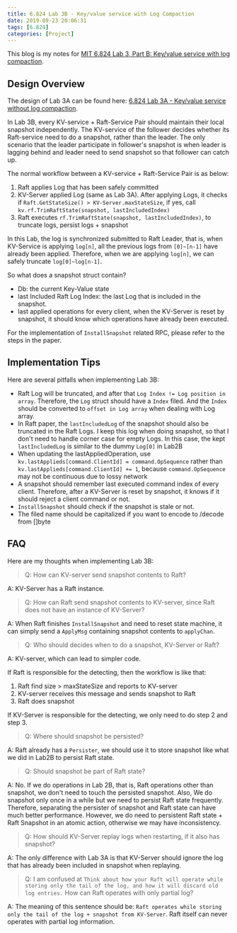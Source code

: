 ```yaml
---
title: 6.824 Lab 3B - Key/value service with Log Compaction
date: 2019-09-23 20:06:31
tags: [6.824]
categories: [Project]
---
```

This blog is my notes for [MIT 6.824 Lab 3, Part B: Key/value service with log compaction](https://pdos.csail.mit.edu/6.824/labs/lab-kvraft.html).

<!-- more -->

## Design Overview

The design of Lab 3A can be found here: [6.824 Lab 3A - Key/value service without log compaction](https://blog-pika.github.io/2019/09/05/CourseProject/6-824-lab-3a/#more).

In Lab 3B, every KV-service + Raft-Service Pair should maintain their local snapshot independently. The KV-service of the follower decides whether its Raft-service need to do a snapshot, rather than the leader. The only scenario that the leader participate in follower's snapshot is when leader is lagging behind and leader need to send snapshot so that follower can catch up.

The normal workflow between a KV-service + Raft-Service Pair is as below:

1. Raft applies Log that has been safely committed
2. KV-Server applied Log (same as Lab 3A). After applying Logs, it checks if `Raft.GetStateSize() > KV-Server.maxStateSize`, if yes, call `kv.rf.TrimRaftState(snapshot, lastIncludedIndex)`
3. Raft executes `rf.TrimRaftState(snapshot, lastIncludedIndex)`, to truncate logs, persist logs + snapshot

In this Lab, the log is synchronized submitted to Raft Leader, that is, when KV-Service is applying `log[n]`, all the previous logs from `[0]~[n-1]` have already been applied. Therefore, when we are applying `log[n]`, we can safely truncate `log[0]~log[n-1]`.

So what does a snapshot struct contain?

* Db: the current Key-Value state
* last Included Raft Log Index: the last Log that is included in the snapshot.
* last applied operations for every client, when the KV-Server is reset by snapshot, it should know which operations have already been executed.

For the implementation of `InstallSnapshot` related RPC, please refer to the steps in the paper.

## Implementation Tips

Here are several pitfalls when implementing Lab 3B:

* Raft Log will be truncated, and after that `Log Index != Log position in array`. Therefore, the `Log` struct should have a `Index` filed. And the `Index` should be converted to `offset in Log array` when dealing with Log array.
* In Raft paper, the `lastIncludedLog` of the snapshot should also be truncated in the Raft Logs. I keep this log when doing snapshot, so that I don't need to handle corner case for empty Logs. In this case,  the kept `lastIncludedLog` is similar to the dummy `Log[0]` in Lab2B
* When updating the lastAppliedOperation, use `kv.lastApplieds[command.ClientId] = command.OpSequence` rather than `kv.lastApplieds[command.ClientId] += 1`, because `command.OpSequence` may not be continuous due to lossy network
* A snapshot should remember last executed command index of every client. Therefore, after a KV-Server is reset by snapshot, it knows if it should reject a client command or not.
* `InstallSnapshot` should check if the snapshot is stale or not.
* The filed name should be capitalized if you want to encode to /decode from []byte 

## FAQ

Here are my thoughts when implementing Lab 3B:

> Q: How can KV-server send snapshot contents to Raft?

A: KV-Server has a Raft instance.

> Q: How can Raft send snapshot contents to KV-server, since Raft does not have an instance of KV-Server?

A: When Raft finishes `InstallSnapshot` and need to reset state machine, it can simply send a `ApplyMsg` containing snapshot contents to `applyChan`.

> Q: Who should decides when to do a snapshot, KV-Server or Raft?

A: KV-server, which can lead to simpler code.

If Raft is responsible for the detecting, then the workflow is like that:

 1. Raft find size > maxStateSize and reports to KV-server
 2. KV-server receives this message and sends snapshot to Raft
 3. Raft does snapshot

If KV-Server is responsible for the detecting, we only need to do step 2 and step 3.

> Q: Where should snapshot be persisted?

A: Raft already has a `Persister`, we should use it to store snapshot like what we did in Lab2B to persist Raft state.

> Q: Should snapshot be part of Raft state?

A: No. If we do operations in Lab 2B, that is, Raft operations other than snapshot, we don't need to touch the persisted snapshot. Also, We do snapshot only once in a while but we need to persist Raft state frequently. Therefore, separating the persister of snapshot and Raft state can have much better performance. However, we do need to persistent Raft state + Raft Snapshot in an atomic action, otherwise we may have inconsistency.

> Q: How should KV-Server replay logs when restarting, if it also has snapshot?

A: The only difference with Lab 3A is that KV-Server should ignore the log that has already been included in snapshot when replaying.

> Q: I am confused at `Think about how your Raft will operate while storing only the tail of the log, and how it will discard old log entries.` How can Raft operates with only partial log?

A: The meaning of this sentence should be: `Raft operates while storing only the tail of the log + snapshot from KV-Server`. Raft itself can never operates with partial log information.
